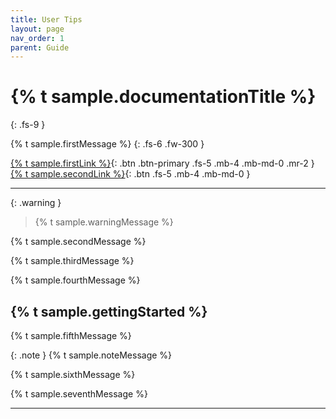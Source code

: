 ```yaml
---
title: User Tips
layout: page
nav_order: 1
parent: Guide
---
```


# {% t sample.documentationTitle %}
{: .fs-9 }

{% t sample.firstMessage %}
{: .fs-6 .fw-300 }

[{% t sample.firstLink %}](#getting-started){: .btn .btn-primary .fs-5 .mb-4 .mb-md-0 .mr-2 }
[{% t sample.secondLink %}][Just the Docs repo]{: .btn .fs-5 .mb-4 .mb-md-0 }

---

{: .warning }
> {% t sample.warningMessage %}

{% t sample.secondMessage %}

{% t sample.thirdMessage %}

{% t sample.fourthMessage %}

## {% t sample.gettingStarted %}

{% t sample.fifthMessage %}

{: .note }
{% t sample.noteMessage %}

{% t sample.sixthMessage %}

{% t sample.seventhMessage %}


----

[^1]: The [source file for this page] uses all three markup languages.

[^2]: [It can take up to 10 minutes for changes to your site to publish after you push the changes to GitHub](https://docs.github.com/en/pages/setting-up-a-github-pages-site-with-jekyll/creating-a-github-pages-site-with-jekyll#creating-your-site).

[Jekyll]: https://jekyllrb.com
[Markdown]: https://daringfireball.net/projects/markdown/
[Liquid]: https://github.com/Shopify/liquid/wiki
[Front matter]: https://jekyllrb.com/docs/front-matter/
[Jekyll configuration]: https://jekyllrb.com/docs/configuration/
[source file for this page]: https://github.com/just-the-docs/just-the-docs/blob/main/index.md
[Just the Docs Template]: https://just-the-docs.github.io/just-the-docs-template/
[Just the Docs]: https://just-the-docs.com
[Just the Docs repo]: https://github.com/just-the-docs/just-the-docs
[GitHub Pages]: https://pages.github.com/
[Template README]: https://github.com/just-the-docs/just-the-docs-template/blob/main/README.md
[use the template]: https://github.com/just-the-docs/just-the-docs-template/generate